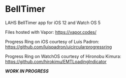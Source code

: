 # BellTimer
LAHS BellTimer app for iOS 12 and Watch OS 5

Files hosted with Vapor:
https://vapor.codes/

Progress Ring on iOS courtesy of Luis Padron:
https://github.com/luispadron/uicircularprogressring

Progress Ring on WatchOS courtesy of Hironobu Kimura:
https://github.com/hirokimu/EMTLoadingIndicator

***WORK IN PROGRESS*** 
